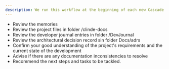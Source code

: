 ```yaml
---
description: We run this workflow at the beginning of each new Cascade session, to make sure that the agent has the correct understanding of the state of the development.
---
```


- Review the memories
- Review the project files in folder /clinde-docs
- Review the developer journal entries in folder /DevJournal
- Review the architectural decision record sin folder Docs/adrs
- Confirm your good understanding of the project's requirements and the current state of the development
- Advise if there are any documentation inconsistencies to resolve
- Recommend the next steps and tasks to be tackled.